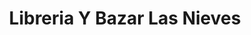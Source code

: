 ---
title: "Libreria Y Bazar Las Nieves"
url: /chalchuapa/libreria-y-bazar-las-nieves/
shop: libros
---